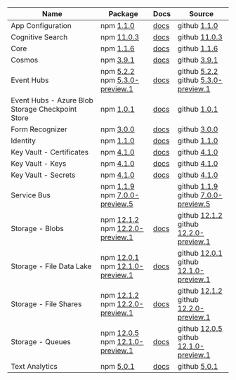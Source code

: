 | Name | Package | Docs | Source |
| ---- | ------- | ---- | ------ |
| App Configuration | npm [1.1.0](https://www.npmjs.com/package/@azure/app-configuration/v/1.1.0) | [docs](https://docs.microsoft.com/js/api/overview/azure/app-configuration-readme/) | github [1.1.0](https://github.com/Azure/azure-sdk-for-js/tree/@azure/app-configuration_1.1.0/sdk/appconfiguration/@azure/app-configuration/) |
| Cognitive Search | npm [11.0.3](https://www.npmjs.com/package/@azure/search-documents/v/11.0.3) | [docs](https://docs.microsoft.com/js/api/overview/azure/search-documents-readme/) | github [11.0.3](https://github.com/Azure/azure-sdk-for-js/tree/@azure/search-documents_11.0.3/sdk/search/@azure/search-documents/) |
| Core | npm [1.1.6](https://www.npmjs.com/package/@azure/core-http/v/1.1.6) | [docs](https://docs.microsoft.com/js/api/overview/azure/core-http-readme/) | github [1.1.6](https://github.com/Azure/azure-sdk-for-js/tree/@azure/core-http_1.1.6/sdk/core/@azure/core-http/) |
| Cosmos | npm [3.9.1](https://www.npmjs.com/package/@azure/cosmos/v/3.9.1) | [docs](https://docs.microsoft.com/js/api/overview/azure/cosmos-readme/) | github [3.9.1](https://github.com/Azure/azure-sdk-for-js/tree/@azure/cosmos_3.9.1/sdk/cosmosdb/@azure/cosmos/) |
| Event Hubs | npm [5.2.2](https://www.npmjs.com/package/@azure/event-hubs/v/5.2.2)<br>npm [5.3.0-preview.1](https://www.npmjs.com/package/@azure/event-hubs/v/5.3.0-preview.1) | [docs](https://docs.microsoft.com/js/api/overview/azure/event-hubs-readme/) | github [5.2.2](https://github.com/Azure/azure-sdk-for-js/tree/@azure/event-hubs_5.2.2/sdk/eventhub/@azure/event-hubs/)<br>github [5.3.0-preview.1](https://github.com/Azure/azure-sdk-for-js/tree/@azure/event-hubs_5.3.0-preview.1/sdk/eventhub/@azure/event-hubs/) |
| Event Hubs - Azure Blob Storage Checkpoint Store | npm [1.0.1](https://www.npmjs.com/package/@azure/eventhubs-checkpointstore-blob/v/1.0.1) | [docs](https://docs.microsoft.com/js/api/overview/azure/eventhubs-checkpointstore-blob-readme/) | github [1.0.1](https://github.com/Azure/azure-sdk-for-js/tree/@azure/eventhubs-checkpointstore-blob_1.0.1/sdk/eventhub/@azure/eventhubs-checkpointstore-blob/) |
| Form Recognizer | npm [3.0.0](https://www.npmjs.com/package/@azure/ai-form-recognizer/v/3.0.0) | [docs](https://docs.microsoft.com/js/api/overview/azure/ai-form-recognizer-readme/) | github [3.0.0](https://github.com/Azure/azure-sdk-for-js/tree/@azure/ai-form-recognizer_3.0.0/sdk/formrecognizer/@azure/ai-form-recognizer/) |
| Identity | npm [1.1.0](https://www.npmjs.com/package/@azure/identity/v/1.1.0) | [docs](https://docs.microsoft.com/js/api/overview/azure/identity-readme/) | github [1.1.0](https://github.com/Azure/azure-sdk-for-js/tree/@azure/identity_1.1.0/sdk/identity/@azure/identity/) |
| Key Vault - Certificates | npm [4.1.0](https://www.npmjs.com/package/@azure/keyvault-certificates/v/4.1.0) | [docs](https://docs.microsoft.com/js/api/overview/azure/keyvault-certificates-readme/) | github [4.1.0](https://github.com/Azure/azure-sdk-for-js/tree/@azure/keyvault-certificates_4.1.0/sdk/keyvault/@azure/keyvault-certificates/) |
| Key Vault - Keys | npm [4.1.0](https://www.npmjs.com/package/@azure/keyvault-keys/v/4.1.0) | [docs](https://docs.microsoft.com/js/api/overview/azure/keyvault-keys-readme/) | github [4.1.0](https://github.com/Azure/azure-sdk-for-js/tree/@azure/keyvault-keys_4.1.0/sdk/keyvault/@azure/keyvault-keys/) |
| Key Vault - Secrets | npm [4.1.0](https://www.npmjs.com/package/@azure/keyvault-secrets/v/4.1.0) | [docs](https://docs.microsoft.com/js/api/overview/azure/keyvault-secrets-readme/) | github [4.1.0](https://github.com/Azure/azure-sdk-for-js/tree/@azure/keyvault-secrets_4.1.0/sdk/keyvault/@azure/keyvault-secrets/) |
| Service Bus | npm [1.1.9](https://www.npmjs.com/package/@azure/service-bus/v/1.1.9)<br>npm [7.0.0-preview.5](https://www.npmjs.com/package/@azure/service-bus/v/7.0.0-preview.5) |  | github [1.1.9](https://github.com/Azure/azure-sdk-for-js/tree/@azure/service-bus_1.1.9/sdk/servicebus/@azure/service-bus/)<br>github [7.0.0-preview.5](https://github.com/Azure/azure-sdk-for-js/tree/@azure/service-bus_7.0.0-preview.5/sdk/servicebus/@azure/service-bus/) |
| Storage - Blobs | npm [12.1.2](https://www.npmjs.com/package/@azure/storage-blob/v/12.1.2)<br>npm [12.2.0-preview.1](https://www.npmjs.com/package/@azure/storage-blob/v/12.2.0-preview.1) | [docs](https://docs.microsoft.com/js/api/overview/azure/storage-blob-readme/) | github [12.1.2](https://github.com/Azure/azure-sdk-for-js/tree/@azure/storage-blob_12.1.2/sdk/storage/@azure/storage-blob/)<br>github [12.2.0-preview.1](https://github.com/Azure/azure-sdk-for-js/tree/@azure/storage-blob_12.2.0-preview.1/sdk/storage/@azure/storage-blob/) |
| Storage - File Data Lake | npm [12.0.1](https://www.npmjs.com/package/@azure/storage-file-datalake/v/12.0.1)<br>npm [12.1.0-preview.1](https://www.npmjs.com/package/@azure/storage-file-datalake/v/12.1.0-preview.1) | [docs](https://docs.microsoft.com/js/api/overview/azure/storage-file-datalake-readme/) | github [12.0.1](https://github.com/Azure/azure-sdk-for-js/tree/@azure/storage-file-datalake_12.0.1/sdk/storage/@azure/storage-file-datalake/)<br>github [12.1.0-preview.1](https://github.com/Azure/azure-sdk-for-js/tree/@azure/storage-file-datalake_12.1.0-preview.1/sdk/storage/@azure/storage-file-datalake/) |
| Storage - File Shares | npm [12.1.2](https://www.npmjs.com/package/@azure/storage-file-share/v/12.1.2)<br>npm [12.2.0-preview.1](https://www.npmjs.com/package/@azure/storage-file-share/v/12.2.0-preview.1) | [docs](https://docs.microsoft.com/js/api/overview/azure/storage-file-share-readme/) | github [12.1.2](https://github.com/Azure/azure-sdk-for-js/tree/@azure/storage-file-share_12.1.2/sdk/storage/@azure/storage-file-share/)<br>github [12.2.0-preview.1](https://github.com/Azure/azure-sdk-for-js/tree/@azure/storage-file-share_12.2.0-preview.1/sdk/storage/@azure/storage-file-share/) |
| Storage - Queues | npm [12.0.5](https://www.npmjs.com/package/@azure/storage-queue/v/12.0.5)<br>npm [12.1.0-preview.1](https://www.npmjs.com/package/@azure/storage-queue/v/12.1.0-preview.1) | [docs](https://docs.microsoft.com/js/api/overview/azure/storage-queue-readme/) | github [12.0.5](https://github.com/Azure/azure-sdk-for-js/tree/@azure/storage-queue_12.0.5/sdk/storage/@azure/storage-queue/)<br>github [12.1.0-preview.1](https://github.com/Azure/azure-sdk-for-js/tree/@azure/storage-queue_12.1.0-preview.1/sdk/storage/@azure/storage-queue/) |
| Text Analytics | npm [5.0.1](https://www.npmjs.com/package/@azure/ai-text-analytics/v/5.0.1) | [docs](https://docs.microsoft.com/js/api/overview/azure/ai-text-analytics-readme/) | github [5.0.1](https://github.com/Azure/azure-sdk-for-js/tree/@azure/ai-text-analytics_5.0.1/sdk/textanalytics/@azure/ai-text-analytics/) |
